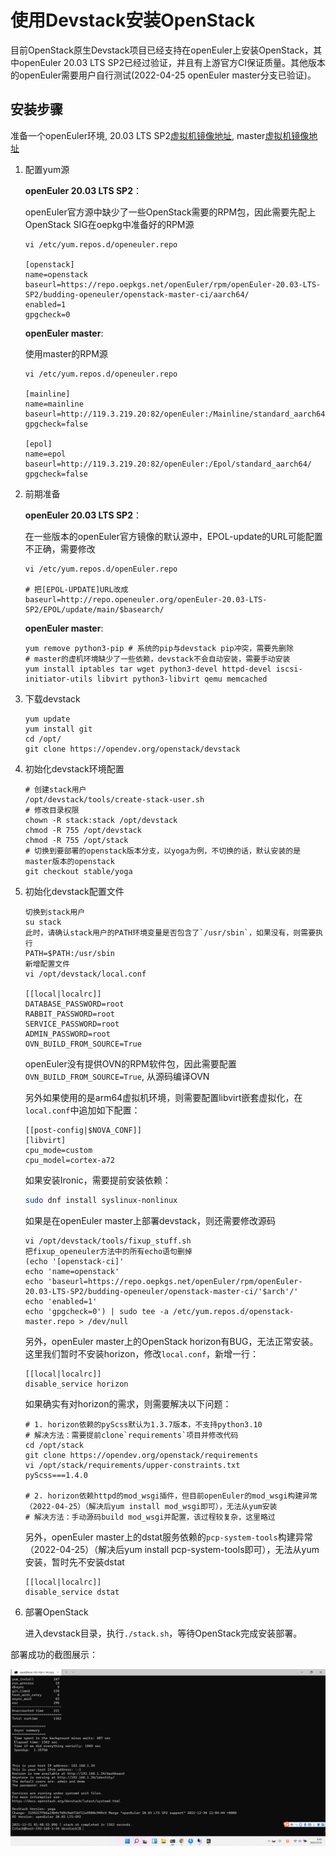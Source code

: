# 使用Devstack安装OpenStack

目前OpenStack原生Devstack项目已经支持在openEuler上安装OpenStack，其中openEuler 20.03 LTS SP2已经过验证，并且有上游官方CI保证质量。其他版本的openEuler需要用户自行测试(2022-04-25 openEuler master分支已验证)。

## 安装步骤

准备一个openEuler环境, 20.03 LTS SP2[虚拟机镜像地址](https://repo.openeuler.org/openEuler-20.03-LTS-SP2/virtual_machine_img/), master[虚拟机镜像地址](http://121.36.84.172/dailybuild/openEuler-Mainline/)

1. 配置yum源

    **openEuler 20.03 LTS SP2**：

    openEuler官方源中缺少了一些OpenStack需要的RPM包，因此需要先配上OpenStack SIG在oepkg中准备好的RPM源
    ```
    vi /etc/yum.repos.d/openeuler.repo

    [openstack]
    name=openstack
    baseurl=https://repo.oepkgs.net/openEuler/rpm/openEuler-20.03-LTS-SP2/budding-openeuler/openstack-master-ci/aarch64/
    enabled=1
    gpgcheck=0
    ```

    **openEuler master**:

    使用master的RPM源
    ```
    vi /etc/yum.repos.d/openeuler.repo

    [mainline]
    name=mainline
    baseurl=http://119.3.219.20:82/openEuler:/Mainline/standard_aarch64/
    gpgcheck=false

    [epol]
    name=epol
    baseurl=http://119.3.219.20:82/openEuler:/Epol/standard_aarch64/
    gpgcheck=false
    ```

2. 前期准备

    **openEuler 20.03 LTS SP2**：

    在一些版本的openEuler官方镜像的默认源中，EPOL-update的URL可能配置不正确，需要修改

    ```
    vi /etc/yum.repos.d/openEuler.repo

    # 把[EPOL-UPDATE]URL改成
    baseurl=http://repo.openeuler.org/openEuler-20.03-LTS-SP2/EPOL/update/main/$basearch/
    ```

    **openEuler master**:

    
    ```
    yum remove python3-pip # 系统的pip与devstack pip冲突，需要先删除
    # master的虚机环境缺少了一些依赖，devstack不会自动安装，需要手动安装
    yum install iptables tar wget python3-devel httpd-devel iscsi-initiator-utils libvirt python3-libvirt qemu memcached

    ```


3. 下载devstack

    ```
    yum update
    yum install git
    cd /opt/
    git clone https://opendev.org/openstack/devstack
    ```

3. 初始化devstack环境配置

    ```
    # 创建stack用户
    /opt/devstack/tools/create-stack-user.sh
    # 修改目录权限
    chown -R stack:stack /opt/devstack
    chmod -R 755 /opt/devstack
    chmod -R 755 /opt/stack
    # 切换到要部署的openstack版本分支，以yoga为例，不切换的话，默认安装的是master版本的openstack
    git checkout stable/yoga
    ```

4. 初始化devstack配置文件

    ```
    切换到stack用户
    su stack
    此时，请确认stack用户的PATH环境变量是否包含了`/usr/sbin`，如果没有，则需要执行
    PATH=$PATH:/usr/sbin
    新增配置文件
    vi /opt/devstack/local.conf

    [[local|localrc]]
    DATABASE_PASSWORD=root
    RABBIT_PASSWORD=root
    SERVICE_PASSWORD=root
    ADMIN_PASSWORD=root
    OVN_BUILD_FROM_SOURCE=True
    ```

    openEuler没有提供OVN的RPM软件包，因此需要配置`OVN_BUILD_FROM_SOURCE=True`, 从源码编译OVN

    另外如果使用的是arm64虚拟机环境，则需要配置libvirt嵌套虚拟化，在`local.conf`中追加如下配置：

    ```
    [[post-config|$NOVA_CONF]]
    [libvirt]
    cpu_mode=custom
    cpu_model=cortex-a72
    ```
    如果安装Ironic，需要提前安装依赖：
    ```bash
    sudo dnf install syslinux-nonlinux
    ```

    如果是在openEuler master上部署devstack，则还需要修改源码

    ```
    vi /opt/devstack/tools/fixup_stuff.sh
    把fixup_openeuler方法中的所有echo语句删掉
    (echo '[openstack-ci]'
    echo 'name=openstack'
    echo 'baseurl=https://repo.oepkgs.net/openEuler/rpm/openEuler-20.03-LTS-SP2/budding-openeuler/openstack-master-ci/'$arch'/'
    echo 'enabled=1'
    echo 'gpgcheck=0') | sudo tee -a /etc/yum.repos.d/openstack-master.repo > /dev/null
    ```

    另外，openEuler master上的OpenStack horizon有BUG，无法正常安装。这里我们暂时不安装horizon，修改`local.conf`，新增一行：

    ```
    [[local|localrc]]
    disable_service horizon
    ```

    如果确实有对horizon的需求，则需要解决以下问题：
    ```
    # 1. horizon依赖的pyScss默认为1.3.7版本，不支持python3.10
    # 解决方法：需要提前clone`requirements`项目并修改代码
    cd /opt/stack
    git clone https://opendev.org/openstack/requirements
    vi /opt/stack/requirements/upper-constraints.txt
    pyScss===1.4.0

    # 2. horizon依赖httpd的mod_wsgi插件，但目前openEuler的mod_wsgi构建异常（2022-04-25）（解决后yum install mod_wsgi即可），无法从yum安装
    # 解决方法：手动源码build mod_wsgi并配置，该过程较复杂，这里略过
    ```

    另外，openEuler master上的dstat服务依赖的`pcp-system-tools`构建异常（2022-04-25）（解决后yum install pcp-system-tools即可），无法从yum安装，暂时先不安装dstat

    ```
    [[local|localrc]]
    disable_service dstat
    ```

5. 部署OpenStack

    进入devstack目录，执行`./stack.sh`，等待OpenStack完成安装部署。


部署成功的截图展示：

![devstack-success](./devstack-success.png)
